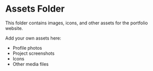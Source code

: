 # Assets Folder

This folder contains images, icons, and other assets for the portfolio website.

Add your own assets here:
- Profile photos
- Project screenshots
- Icons
- Other media files
